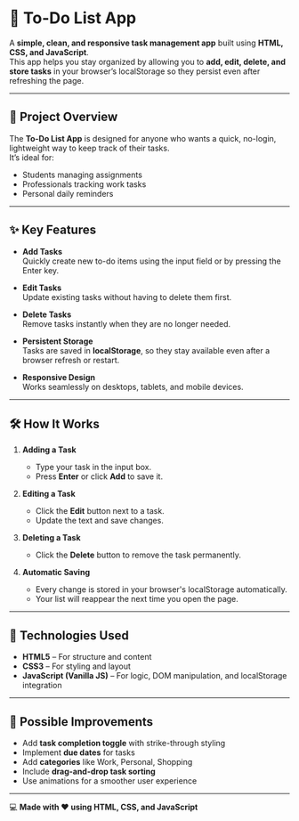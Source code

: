 # 📝 To-Do List App

A **simple, clean, and responsive task management app** built using **HTML, CSS, and JavaScript**.  
This app helps you stay organized by allowing you to **add, edit, delete, and store tasks** in your browser’s localStorage so they persist even after refreshing the page.

---

## 📖 Project Overview

The **To-Do List App** is designed for anyone who wants a quick, no-login, lightweight way to keep track of their tasks.  
It’s ideal for:
- Students managing assignments
- Professionals tracking work tasks
- Personal daily reminders

---

## ✨ Key Features

- **Add Tasks**  
  Quickly create new to-do items using the input field or by pressing the Enter key.
  
- **Edit Tasks**  
  Update existing tasks without having to delete them first.

- **Delete Tasks**  
  Remove tasks instantly when they are no longer needed.

- **Persistent Storage**  
  Tasks are saved in **localStorage**, so they stay available even after a browser refresh or restart.

- **Responsive Design**  
  Works seamlessly on desktops, tablets, and mobile devices.

---

## 🛠️ How It Works

1. **Adding a Task**  
   - Type your task in the input box.  
   - Press **Enter** or click **Add** to save it.

2. **Editing a Task**  
   - Click the **Edit** button next to a task.  
   - Update the text and save changes.

3. **Deleting a Task**  
   - Click the **Delete** button to remove the task permanently.

4. **Automatic Saving**  
   - Every change is stored in your browser's localStorage automatically.  
   - Your list will reappear the next time you open the page.

---

## 📂 Technologies Used

- **HTML5** – For structure and content  
- **CSS3** – For styling and layout  
- **JavaScript (Vanilla JS)** – For logic, DOM manipulation, and localStorage integration

---

## 🚀 Possible Improvements

- Add **task completion toggle** with strike-through styling
- Implement **due dates** for tasks
- Add **categories** like Work, Personal, Shopping
- Include **drag-and-drop task sorting**
- Use animations for a smoother user experience

---

💻 **Made with ❤️ using HTML, CSS, and JavaScript**

